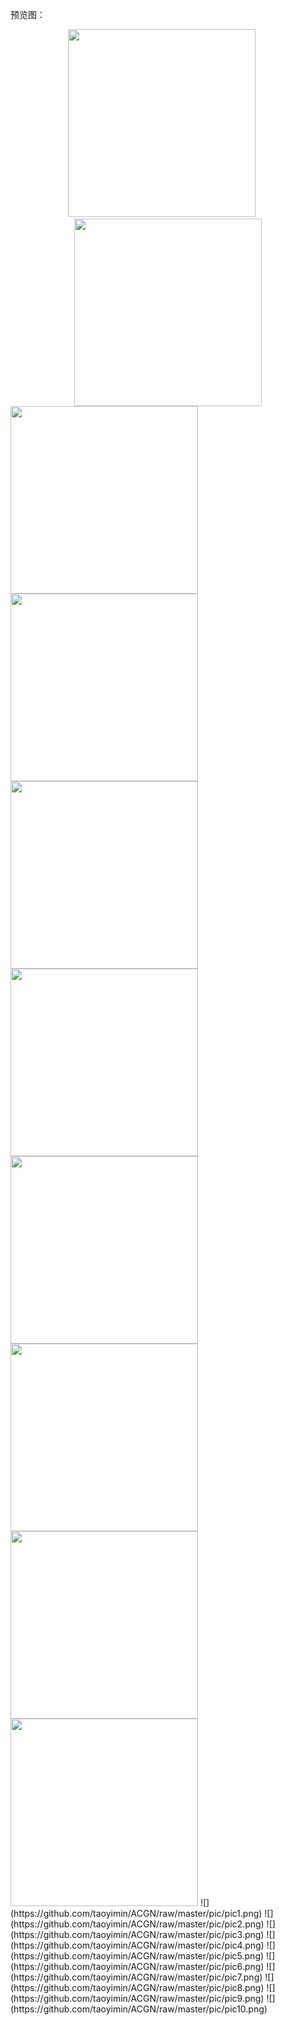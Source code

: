 预览图：<br>
<div align="center">
<img src="https://github.com/taoyimin/ACGN/raw/master/pic/pic1.png" width="300"/>&nbsp;&nbsp;&nbsp;&nbsp;&nbsp;<img src="https://github.com/taoyimin/ACGN/raw/master/pic/pic2.png" width="300"/>
</div>
<img src="https://github.com/taoyimin/ACGN/raw/master/pic/pic3.png" width="300"/><img src="https://github.com/taoyimin/ACGN/raw/master/pic/pic4.png" width="300"/><img src="https://github.com/taoyimin/ACGN/raw/master/pic/pic5.png" width="300"/><img src="https://github.com/taoyimin/ACGN/raw/master/pic/pic6.png" width="300"/><img src="https://github.com/taoyimin/ACGN/raw/master/pic/pic7.png" width="300"/><img src="https://github.com/taoyimin/ACGN/raw/master/pic/pic8.png" width="300"/><img src="https://github.com/taoyimin/ACGN/raw/master/pic/pic9.png" width="300"/><img src="https://github.com/taoyimin/ACGN/raw/master/pic/pic10.png" width="300"/>
![](https://github.com/taoyimin/ACGN/raw/master/pic/pic1.png)
![](https://github.com/taoyimin/ACGN/raw/master/pic/pic2.png)
![](https://github.com/taoyimin/ACGN/raw/master/pic/pic3.png)
![](https://github.com/taoyimin/ACGN/raw/master/pic/pic4.png)
![](https://github.com/taoyimin/ACGN/raw/master/pic/pic5.png)
![](https://github.com/taoyimin/ACGN/raw/master/pic/pic6.png)
![](https://github.com/taoyimin/ACGN/raw/master/pic/pic7.png)
![](https://github.com/taoyimin/ACGN/raw/master/pic/pic8.png)
![](https://github.com/taoyimin/ACGN/raw/master/pic/pic9.png)
![](https://github.com/taoyimin/ACGN/raw/master/pic/pic10.png)

